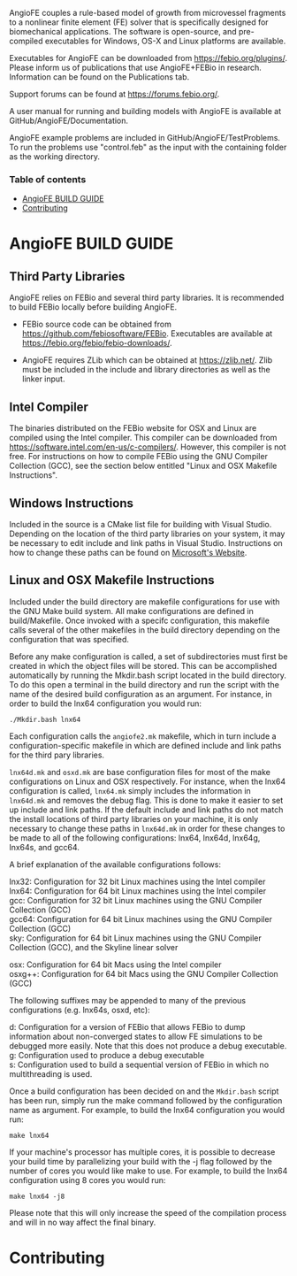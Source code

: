AngioFE couples a rule-based model of growth from microvessel fragments to a nonlinear finite element (FE) solver that is specifically designed for biomechanical applications. The software is open-source, and pre-compiled executables for Windows, OS-X and Linux platforms are available.

Executables for AngioFE can be downloaded from https://febio.org/plugins/.  Please inform us of publications that use AngioFE+FEBio in research.  Information can be found on the Publications tab.  

Support forums can be found at https://forums.febio.org/. 

A user manual for running and building models with AngioFE is available at GitHub/AngioFE/Documentation.

AngioFE example problems are included in GitHub/AngioFE/TestProblems. To run the problems use "control.feb" as the input with the containing folder as the working directory.

### Table of contents
- [AngioFE BUILD GUIDE](#Build)  
- [Contributing](#Contributing)  

# AngioFE BUILD GUIDE <a name="Build"></a>

## Third Party Libraries

AngioFE relies on FEBio and several third party libraries. It is recommended to build FEBio locally before building AngioFE.

* FEBio source code can be obtained from https://github.com/febiosoftware/FEBio. Executables are available at https://febio.org/febio/febio-downloads/.

* AngioFE requires ZLib which can be obtained at https://zlib.net/. Zlib must be included in the include and library directories as well as the linker input. 

## Intel Compiler
The binaries distributed on the FEBio website for OSX and Linux are compiled using the Intel compiler. This compiler can be downloaded from https://software.intel.com/en-us/c-compilers/. However, this compiler is not free. For instructions on how to compile FEBio using the GNU Compiler Collection (GCC), see the section below entitled "Linux and OSX Makefile Instructions".

## Windows Instructions
Included in the source is a CMake list  file for building with Visual Studio. Depending on the location of the third party libraries on your system, it may be necessary to edit include and link paths in Visual Studio. Instructions on how to change these paths can be found on <a href="https://docs.microsoft.com/en-us/cpp/build/reference/vcpp-directories-property-page?view=vs-2019">Microsoft's Website</a>.

## Linux and OSX Makefile Instructions
Included under the build directory are makefile configurations for use with the GNU Make build system. All make configurations are defined in build/Makefile. Once invoked with a specifc configuration, this makefile calls several of the other makefiles in the build directory depending on the configuration that was specified.

Before any make configuration is called, a set of subdirectories must first be created in which the object files will be stored. This can be accomplished automatically by running the Mkdir.bash script located in the build directory. To do this open a terminal in the build directory and run the script with the name of the desired build configuration as an argument. For instance, in order to build the lnx64 configuration you would run:

```
./Mkdir.bash lnx64
```

Each configuration calls the `angiofe2.mk` makefile, which in turn include a configuration-specific makefile in which are defined include and link paths for the third pary libraries.

`lnx64d.mk` and `osxd.mk` are base configuration files for most of the make configurations on Linux and OSX respectively. For instance, when the lnx64 configuration is called, `lnx64.mk` simply includes the information in `lnx64d.mk` and removes the debug flag. This is done to make it easier to set up include and link paths. If the default include and link paths do not match the install locations of third party libraries on your machine, it  is only necessary to change these paths in `lnx64d.mk` in order for these changes to be made to all of the following configurations: lnx64, lnx64d, lnx64g, lnx64s, and gcc64.

A brief explanation of the available configurations follows:

lnx32:	Configuration for 32 bit Linux machines using the Intel compiler  
lnx64:	Configuration for 64 bit Linux machines using the Intel compiler  
gcc:	Configuration for 32 bit Linux machines using the GNU Compiler Collection (GCC)  
gcc64:	Configuration for 64 bit Linux machines using the GNU Compiler Collection (GCC)  
sky:	Configuration for 64 bit Linux machines using the GNU Compiler Collection (GCC), and the Skyline linear solver  

osx:	Configuration for 64 bit Macs using the Intel compiler  
osxg++:	Configuration for 64 bit Macs using the GNU Compiler Collection (GCC)  

The following suffixes may be appended to many of the previous configurations (e.g. lnx64s, osxd, etc):

d:	Configuration for a version of FEBio that allows FEBio to dump information about non-converged states to allow FE simulations to be debugged more easily. Note that this does not produce a debug executable.  
g:	Configuration used to produce a debug executable  
s:	Configuration used to build a sequential version of FEBio in which no multithreading is used.  

Once a build configuration has been decided on and the `Mkdir.bash` script has been run, simply run the make command followed by the configuration name as argument. For example, to build the lnx64 configuration you would run:

```
make lnx64
```

If your machine's processor has multiple cores, it is possible to decrease your build time by parallelizing your build with the -j flag followed by the number of cores you would like make to use. For example, to build the lnx64 configuration using 8 cores you would run:
```
make lnx64 -j8
```

Please note that this will only increase the speed of the compilation process and will in no way affect the final binary.

# Contributing <a name="Contributing"></a>

